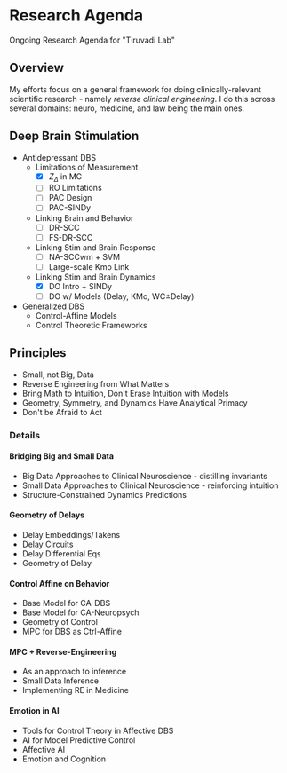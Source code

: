 # Research Agenda
Ongoing Research Agenda for "Tiruvadi Lab"

## Overview
My efforts focus on a general framework for doing clinically-relevant scientific research - namely _reverse clinical engineering_.
I do this across several domains: neuro, medicine, and law being the main ones.

## Deep Brain Stimulation
* Antidepressant DBS
  * Limitations of Measurement
    - [X] $Z_\Delta$ in MC
    - [ ] RO Limitations
    - [ ] PAC Design
    - [ ] PAC-SINDy
  * Linking Brain and Behavior
    - [ ] DR-SCC
    - [ ] FS-DR-SCC
  * Linking Stim and Brain Response
    - [ ] NA-SCCwm + SVM
    - [ ] Large-scale Kmo Link
  * Linking Stim and Brain Dynamics
    - [X] DO Intro + SINDy
    - [ ] DO w/ Models (Delay, KMo, WC$\pm$Delay)
* Generalized DBS
  * Control-Affine Models
  * Control Theoretic Frameworks
 
## Principles
* Small, not Big, Data
* Reverse Engineering from What Matters
* Bring Math to Intuition, Don't Erase Intuition with Models
* Geometry, Symmetry, and Dynamics Have Analytical Primacy
* Don't be Afraid to Act

### Details

#### Bridging Big and Small Data
* Big Data Approaches to Clinical Neuroscience - distilling invariants
* Small Data Approaches to Clinical Neuroscience - reinforcing intuition
* Structure-Constrained Dynamics Predictions

#### Geometry of Delays
* Delay Embeddings/Takens
* Delay Circuits
* Delay Differential Eqs
* Geometry of Delay

#### Control Affine on Behavior
* Base Model for CA-DBS
* Base Model for CA-Neuropsych
* Geometry of Control
* MPC for DBS as Ctrl-Affine

#### MPC + Reverse-Engineering
* As an approach to inference
* Small Data Inference
* Implementing RE in Medicine

#### Emotion in AI
* Tools for Control Theory in Affective DBS
* AI for Model Predictive Control
* Affective AI
* Emotion and Cognition
